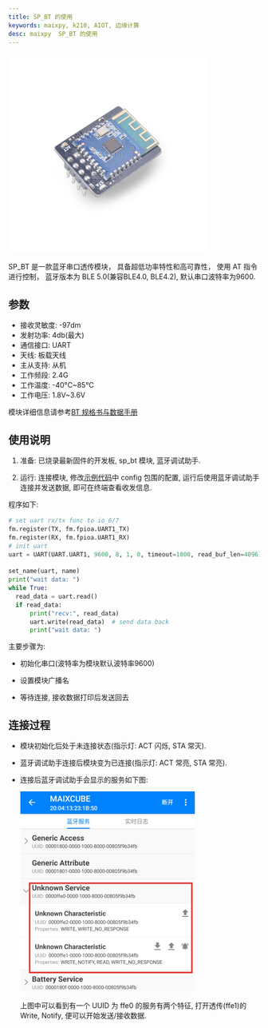 ```yaml
---
title: SP_BT 的使用
keywords: maixpy, k210, AIOT, 边缘计算
desc: maixpy  SP_BT 的使用
---
```



<img src="../../../assets/hardware/module_spmod/sp_bt.png"/>

SP_BT 是一款蓝牙串口透传模块， 具备超低功率特性和高可靠性， 使用 AT 指令进行控制， 蓝牙版本为 BLE 5.0(兼容BLE4.0, BLE4.2), 默认串口波特率为9600.

## 参数

* 接收灵敏度: -97dm
* 发射功率: 4db(最大)
* 通信接口: UART
* 天线: 板载天线
* 主从支持: 从机
* 工作频段: 2.4G
* 工作温度: -40°C~85°C
* 工作电压: 1.8V~3.6V

模块详细信息请参考[BT 规格书与数据手册](https://api.dl.sipeed.com/fileList/MAIX/HDK/Spmod_EN/SP-BT%20Datasheet%20V1.0.pdf)

## 使用说明

1. 准备: 已烧录最新固件的开发板, sp_bt 模块, 蓝牙调试助手.

2. 运行: 连接模块, 修改[示例代码](https://github.com/sipeed/MaixPy-v1_scripts/tree/master/modules/spmod/sp_bt)中 config 包围的配置, 运行后使用蓝牙调试助手连接并发送数据, 即可在终端查看收发信息.

程序如下:

```python
# set uart rx/tx func to io_6/7
fm.register(TX, fm.fpioa.UART1_TX)
fm.register(RX, fm.fpioa.UART1_RX)
# init uart
uart = UART(UART.UART1, 9600, 8, 1, 0, timeout=1000, read_buf_len=4096)

set_name(uart, name)
print("wait data: ")
while True:
  read_data = uart.read()
  if read_data:
      print("recv:", read_data)
      uart.write(read_data)  # send data back
      print("wait data: ")
```

主要步骤为:

* 初始化串口(波特率为模块默认波特率9600)

* 设置模块广播名

* 等待连接, 接收数据打印后发送回去

## 连接过程

* 模块初始化后处于未连接状态(指示灯: ACT 闪烁, STA 常灭).
  
* 蓝牙调试助手连接后模块变为已连接(指示灯: ACT 常亮, STA 常亮).
  
* 连接后蓝牙调试助手会显示的服务如下图:
  
  <img src="../../../assets/hardware/module_spmod/sp_bt_screenshot.png" alt="bt_server"/>
  
  上图中可以看到有一个 UUID 为 ffe0 的服务有两个特征, 打开透传(ffe1)的 Write, Notify, 便可以开始发送/接收数据.
